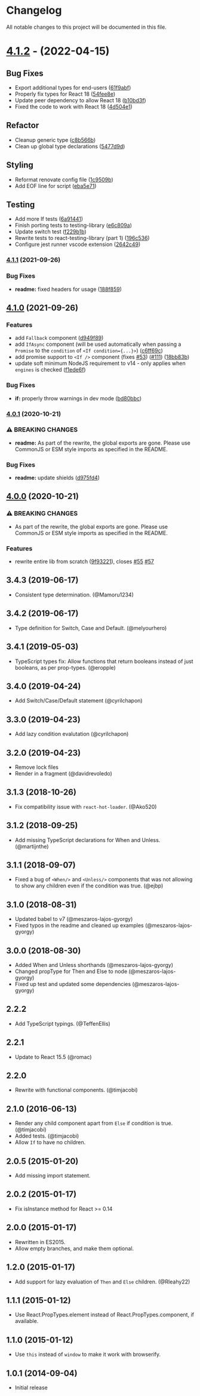 # Changelog

All notable changes to this project will be documented in this file.

# [4.1.2](https://github.com/romac/react-if/compare/v4.1.1...v4.1.2) - (2022-04-15)

## Bug Fixes

- Export additional types for end-users ([61f9abf](https://github.com/romac/react-if/commit/61f9abfd1bd1e7f8904edfbdfadf8cd5aab30257))
- Properly fix types for React 18 ([54fee8e](https://github.com/romac/react-if/commit/54fee8e9d935609cebec6c36107cba01a24399f6))
- Update peer dependency to allow React 18 ([b10bd3f](https://github.com/romac/react-if/commit/b10bd3f34ead4fffe6044fc3ba7d5dc8c17a652f))
- Fixed the code to work with React 18 ([4d504e1](https://github.com/romac/react-if/commit/4d504e15b2234a2d2f498c82c863af11105b55d3))

## Refactor

- Cleanup generic type ([c8b566b](https://github.com/romac/react-if/commit/c8b566b4fa504ed6236a206b0c26c09627c545fe))
- Clean up global type declarations ([5477d9d](https://github.com/romac/react-if/commit/5477d9d2aeaf981dd784939fe6a307cd64e67d72))

## Styling

- Reformat renovate config file ([1c9509b](https://github.com/romac/react-if/commit/1c9509bc1a75cad8121e9e2f46c12a7bd0ec413e))
- Add EOF line for script ([eba5e71](https://github.com/romac/react-if/commit/eba5e71834771aa138fd815d721c16e7bbc21ae3))

## Testing

- Add more If tests ([6a91441](https://github.com/romac/react-if/commit/6a914413f0ffc34c356968cd91282950a6ded17f))
- Finish porting tests to testing-library ([e6c809a](https://github.com/romac/react-if/commit/e6c809a9a5a50027c35079ccac0dbb1ae0de0a18))
- Update switch test ([f229b1b](https://github.com/romac/react-if/commit/f229b1bf89fefb4ed7fdc4dce0f7e7569892e7cf))
- Rewrite tests to react-testing-library (part 1) ([196c536](https://github.com/romac/react-if/commit/196c53661ff56ed13d1a48131ed5671c5979cc1f))
- Configure jest runner vscode extension ([2642c49](https://github.com/romac/react-if/commit/2642c49e72184bdde77ca4bb10f0f3a578c5469e))

### [4.1.1](https://github.com/romac/react-if/compare/v4.1.0...v4.1.1) (2021-09-26)

### Bug Fixes

- **readme:** fixed headers for usage ([188f859](https://github.com/romac/react-if/commit/188f8595072a9d966503dd9577a966752c5aa250))

## [4.1.0](https://github.com/romac/react-if/compare/v4.0.1...v4.1.0) (2021-09-26)

### Features

- add `Fallback` component ([d949f89](https://github.com/romac/react-if/commit/d949f89ae4e50af23a1560118a222ad576c4af41))
- add `IfAsync` component (will be used automatically when passing a `Promise` to the `condition` of `<If condition={...}>`) ([c6ff69c](https://github.com/romac/react-if/commit/c6ff69c2a7ab732dcafa473e9449d9ce2bba150e))
- add promise support to `<If />` component (fixes [#53](https://github.com/romac/react-if/issues/53)) ([#111](https://github.com/romac/react-if/issues/111)) ([18bb83b](https://github.com/romac/react-if/commit/18bb83bf1c2effb7db5c2d8b98dc15ca19ba64b5))
- update soft minimum NodeJS requirement to v14 - only applies when `engines` is checked ([f1ede6f](https://github.com/romac/react-if/commit/f1ede6fb9cc898ef22a00be7be1791fc53d90730))

### Bug Fixes

- **if:** properly throw warnings in dev mode ([bd80bbc](https://github.com/romac/react-if/commit/bd80bbc035ab8d9aec7345d5333d6e1caefd6d3d))

### [4.0.1](https://github.com/romac/react-if/compare/v4.0.0...v4.0.1) (2020-10-21)

### ⚠ BREAKING CHANGES

- **readme:** As part of the rewrite, the global exports are gone.
  Please use CommonJS or ESM style imports as specified in the README.

### Bug Fixes

- **readme:** update shields ([d975fd4](https://github.com/romac/react-if/commit/d975fd44b737caff913725905abe316a02097236))

## [4.0.0](https://github.com/romac/react-if/compare/v3.4.3...v4.0.0) (2020-10-21)

### ⚠ BREAKING CHANGES

- As part of the rewrite, the global exports are gone. Please use CommonJS or ESM
  style imports as specified in the README.

### Features

- rewrite entire lib from scratch ([9f93221](https://github.com/romac/react-if/commit/9f93221999e23bc39db98575aa72e245935ccb6d)), closes [#55](https://github.com/romac/react-if/issues/55) [#57](https://github.com/romac/react-if/issues/57)

## 3.4.3 (2019-06-17)

- Consistent type determination. (@Mamoru1234)

## 3.4.2 (2019-06-17)

- Type definition for Switch, Case and Default. (@melyourhero)

## 3.4.1 (2019-05-03)

- TypeScript types fix: Allow functions that return booleans instead of just booleans, as per prop-types. (@eropple)

## 3.4.0 (2019-04-24)

- Add Switch/Case/Default statement (@cyrilchapon)

## 3.3.0 (2019-04-23)

- Add lazy condition evalutation (@cyrilchapon)

## 3.2.0 (2019-04-23)

- Remove lock files
- Render in a fragment (@davidrevoledo)

## 3.1.3 (2018-10-26)

- Fix compatibility issue with `react-hot-loader`. (@Ako520)

## 3.1.2 (2018-09-25)

- Add missing TypeScript declarations for When and Unless. (@martijnthe)

## 3.1.1 (2018-09-07)

- Fixed a bug of `<When/>` and `<Unless/>` components that was not allowing to show any children even if the condition was true. (@ejbp)

## 3.1.0 (2018-08-31)

- Updated babel to v7 (@meszaros-lajos-gyorgy)
- Fixed typos in the readme and cleaned up examples (@meszaros-lajos-gyorgy)

## 3.0.0 (2018-08-30)

- Added When and Unless shorthands (@meszaros-lajos-gyorgy)
- Changed propType for Then and Else to node (@meszaros-lajos-gyorgy)
- Fixed up test and updated some dependencies (@meszaros-lajos-gyorgy)

## 2.2.2

- Add TypeScript typings. (@TeffenEllis)

## 2.2.1

- Update to React 15.5 (@romac)

## 2.2.0

- Rewrite with functional components. (@timjacobi)

## 2.1.0 (2016-06-13)

- Render any child component apart from `Else` if condition is true. (@timjacobi)
- Added tests. (@timjacobi)
- Allow `If` to have no children.

## 2.0.5 (2015-01-20)

- Add missing import statement.

## 2.0.2 (2015-01-17)

- Fix isInstance method for React >= 0.14

## 2.0.0 (2015-01-17)

- Rewritten in ES2015.
- Allow empty branches, and make them optional.

## 1.2.0 (2015-01-17)

- Add support for lazy evaluation of `Then` and `Else` children. (@Rleahy22)

## 1.1.1 (2015-01-12)

- Use React.PropTypes.element instead of React.PropTypes.component, if available.

## 1.1.0 (2015-01-12)

- Use `this` instead of `window` to make it work with browserify.

## 1.0.1 (2014-09-04)

- Initial release
